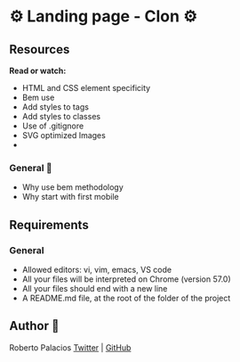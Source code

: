 # :gear: Landing page - Clon  :gear:

## Resources
**Read or watch:**

- HTML and CSS element specificity
- Bem use
- Add styles to tags
- Add styles to classes
- Use of .gitignore
- SVG optimized Images 
- 

### General  :triangular_ruler:
- Why use bem methodology
- Why start with first mobile

## Requirements
### General
- Allowed editors: vi, vim, emacs, VS code
- All your files will be interpreted on Chrome (version 57.0)
- All your files should end with a new line
- A README.md file, at the root of the folder of the project


## Author :book:
Roberto Palacios [Twitter](https://twitter.com/robpalacios11) | [GitHub](https://github.com/robpalacios1)
